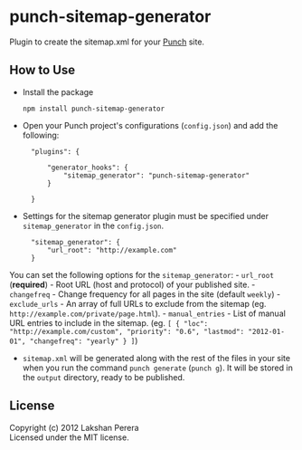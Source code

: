 # punch-sitemap-generator

Plugin to create the sitemap.xml for your [Punch](http://laktek.github.com/punch) site.

## How to Use 

* Install the package

	`npm install punch-sitemap-generator`

* Open your Punch project's configurations (`config.json`) and add the following:

		"plugins": {

			"generator_hooks": {
				"sitemap_generator": "punch-sitemap-generator"
			}

		}

* Settings for the sitemap generator plugin must be specified under `sitemap_generator` in the `config.json`. 

		"sitemap_generator": {
			"url_root": "http://example.com"	
		}

You can set the following options for the `sitemap_generator`:
	- `url_root` (**required**) - Root URL (host and protocol) of your published site.
	- `changefreq` - Change frequency for all pages in the site (default `weekly`)
	- `exclude_urls` - An array of full URLs to exclude from the sitemap (eg. `http://example.com/private/page.html`).
	- `manual_entries` - List of manual URL entries to include in the sitemap. (eg. `[ { "loc": "http://example.com/custom", "priority": "0.6", "lastmod": "2012-01-01", "changefreq": "yearly" } ]`)

* `sitemap.xml` will be generated along with the rest of the files in your site when you run the command `punch generate` (`punch g`). It will be stored in the `output` directory, ready to be published.

## License

Copyright (c) 2012 Lakshan Perera  
Licensed under the MIT license.
